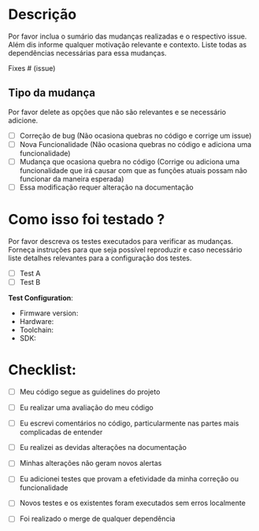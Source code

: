 # Descrição

Por favor inclua o sumário das mudanças realizadas e o respectivo issue. Além dis informe qualquer motivação relevante e contexto. Liste todas as dependências necessárias para essa mudanças.

Fixes # (issue)

## Tipo da mudança

Por favor delete as opções que não são relevantes e se necessário adicione.

- [ ] Correção de bug (Não ocasiona quebras no código e corrige um issue)
- [ ] Nova Funcionalidade (Não ocasiona quebras no código e adiciona uma funcionalidade)
- [ ] Mudança que ocasiona quebra no código (Corrige ou adiciona uma funcionalidade que irá causar com que as funções atuais possam não funcionar da maneira esperada)
- [ ] Essa modificação requer alteração na documentação

# Como isso foi testado ?

Por favor descreva os testes executados para verificar as mudanças. Forneça instruções para que seja possível reproduzir e caso necessário liste detalhes relevantes para a configuração dos testes.

- [ ] Test A
- [ ] Test B

**Test Configuration**:
* Firmware version:
* Hardware:
* Toolchain:
* SDK:

# Checklist:

- [ ] Meu código segue as guidelines do projeto
- [ ] Eu realizar uma avaliação do meu código
- [ ] Eu escrevi comentários no código, particularmente nas partes mais complicadas de entender
- [ ] Eu realizei as devidas alterações na documentação
- [ ] Minhas alterações não geram novos alertas
- [ ] Eu adicionei testes que provam a efetividade da minha correção ou funcionalidade
- [ ] Novos testes e os existentes foram executados sem erros localmente
- [ ] Foi realizado o merge de qualquer dependência

